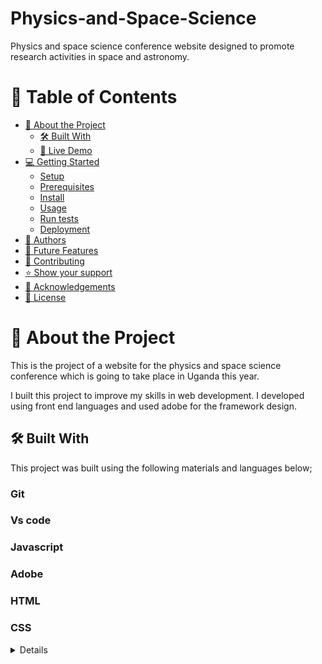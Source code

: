 # Physics-and-Space-Science
Physics and space science conference website designed to promote research activities in space and astronomy.


# 📗 Table of Contents

- [📖 About the Project](#about-project)
  - [🛠 Built With](#built-with)
  - [🚀 Live Demo](#live-demo)
- [💻 Getting Started](#getting-started)
  - [Setup](#setup)
  - [Prerequisites](#prerequisites)
  - [Install](#install)
  - [Usage](#usage)
  - [Run tests](#run-tests)
  - [Deployment](#triangular_flag_on_post-deployment)
- [👥 Authors](#authors)
- [🔭 Future Features](#future-features)
- [🤝 Contributing](#contributing)
- [⭐️ Show your support](#support)
- [🙏 Acknowledgements](#acknowledgements)
- [📝 License](#license)

<!-- PROJECT DESCRIPTION -->

# 📖 About the Project <a name="about-project"></a>
This is the project of a website for the physics and space science conference which is going to take place in Uganda this year.

I built this project to improve my skills in web development.
I developed using front end languages and used adobe for the framework design.

## 🛠 Built With <a name="built-with"></a>
This project was built using the following materials and languages below;

### Git <a name="Git"></a>
### Vs code<a name="Vs code"></a>
### Javascript <a name="Javascript"></a>
### Adobe <a name="Adobe"></a>
### HTML<a name="HTML"></a>
### CSS <a name="CSS"></a>

<details>
  #Client
  The clients for my project are the organisers of the conference.
  
<!-- Features -->

### Key Features <a name="key-features"></a>

- **Description**
  ##Home page: 
  This contains the;
  - Web title.
  - Contacts.
  - Date
  - Program
  - Speakers
  - Menu
  ##About page:
  This contains the;
  - Menu
  - Title
  - Description
  - Previous meetings.
- ****
- **Contacts**
 ##Contacts.
  - ikootepreim@gmail.com
  - @ikootepreim
  - LinkedIn https://www.linkedin.com/in/ikoote-rasuli-479545246/ 

<p align="right">(<a href="#readme-top">back to top</a>)</p>
## Video Describing of the project 
<a name="Video" href="https://www.loom.com/share/5105d97c56bc45adbcd6633f3da77ec2" > Video </a>

<!-- LIVE DEMO -->

## 🚀 Live Demo <a name="Preim Live"></a>

- Live Demo 
  Link(href="https://ikoote1.github.io/Physics-and-Space-Science/")

<p align="right">(<a href="#readme-top">back to top</a>)</p>

<!-- GETTING STARTED -->

## 💻 Getting Started <a name="getting-started"></a>
-**You are allowed to clone this project**

To get a local copy up and running, follow these steps.

### Prerequisites

In order to run this project you need:

>To Clone this (https://github.com/ikoote1/Physics-and-Space-Science.git) repository to your desired folder:

### Setup

>Clone this (https://github.com/ikoote1/Physics-and-Space-Science.git) repository to your desired folder:

### Install

Install this project with:
-Link (href="https://ikoote1.github.io/Physics-and-Space-Science/")

### Usage
  
> Clone the project from github
> Or use the link to live demo and access it from there.

### Run tests

To run tests, run the following steps:

> Check the live demo and check on how the project work.
> Clone and test for linter errors.
> Check the dynamics.

### Deployment
  This project was deployed using github pages and this the <a href="https://ikoote1.github.io/Physics-and-Space-Science/">link</a> to the live devmo.

<p align="right">(<a href="#readme-top">back to top</a>)</p>

<!-- AUTHORS -->

## 👥 Authors <a name="Ikoote Rasuli"></a>

> IKOOTE RASULI

👤 **Author1**

- GitHub: [@githubhandle](https://github.com/ikoote1)
- Twitter: [@twitterhandle](https://twitter.com/ikoote1)
- LinkedIn:[@LinkedIn](https://www.linkedin.com/public-profile/settings?lipi=urn%3Ali%3Apage%3Ad_flagship3_profile_self_edit_contact-info%3B4xL98PtKS7SDj%2Fe93TEh9w%3D%3D) 


<p align="right">(<a href="#readme-top">back to top</a>)</p>

<!-- FUTURE FEATURES -->

## 🔭 Future Features <a name="future-features"></a>

In the feature am planning;

- [ ] **To include the contribution page**
- [ ] **To allow comments into the page**
- [ ] **To clone zoom into the website**
  - [ ] **To add speaker videos**

<p align="right">(<a href="#readme-top">back to top</a>)</p>

<!-- CONTRIBUTING -->

## 🤝 Contributing <a name="contributing"></a>

Contributions, issues, and feature requests are welcome!

<p align="right">(<a href="#readme-top">back to top</a>)</p>

<!-- SUPPORT -->

## ⭐️ Show your support <a name="support"></a>

If you like this project , I will be very grad to help you with any issue.

<p align="right">(<a href="#readme-top">back to top</a>)</p>

<!-- ACKNOWLEDGEMENTS -->

## 🙏 Acknowledgments <a name="acknowledgements"></a>

 > I would like to thank Microverse and its team.
 > I would like to thank Creative Commons license of the design for helping me with designs for the project.

<p align="right">(<a href="#readme-top">back to top</a>)</p>

<!-- LICENSE -->

## 📝 License <a name="license"></a>

This project is [MIT](./LICENSE) licensed.


<p align="right">(<a href="#readme-top">back to top</a>)</p>
